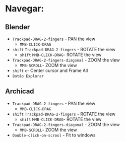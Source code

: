 # Navegar:

## Blender
- `Trackpad-DRAG-2-fingers` - PAN the view
    - `MMB-CLICK-DRAG`
- `shift` `Trackpad-DRAG-2-fingers` - ROTATE the view
    - `shift` `MMB-CLICK-DRAG`- ROTATE the view
- `Trackpad-DRAG-2-fingers-diagonal` - ZOOM the view
    - `MMB-SCROLL`- ZOOM the view
- `shift` `c`- Center cursor and Frame All
- `Botão Explorar`

## Archicad
- `Trackpad-DRAG-2-fingers` - PAN the view
    - `MMB-CLICK-DRAG`
- `shift` `Trackpad-DRAG-2-fingers` - ROTATE the view
    - `shift` `MMB-CLICK-DRAG`- ROTATE the view
- `Trackpad-DRAG-2-fingers-diagonal` - ZOOM the view
    - `MMB-SCROLL`- ZOOM the view
- `Double-click-on-scrool` - Fit to windows 
